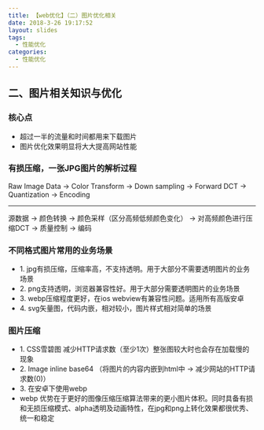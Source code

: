 ```yaml
---
title: 【web优化】（二）图片优化相关
date: 2018-3-26 19:17:52
layout: slides
tags: 
  - 性能优化
categories: 
  - 性能优化
---
```


<section>
	<h2>二、图片相关知识与优化</h2>
	<h3>核心点</h3>
	<ul>
		<li>超过一半的流量和时间都用来下载图片</li>
		<li>图片优化效果明显将大大提高网站性能</li>
	</ul>
</section>

<section>
	<h3>有损压缩，一张JPG图片的解析过程</h3>
	<p class="fragment">Raw Image Data -> Color Transform -> Down sampling -> Forward DCT -> Quantization -> Encoding</p>
	<hr>
	<p class="fragment">源数据 -> 颜色转换 -> 颜色采样（区分高频低频颜色变化） -> 对高频颜色进行压缩DCT -> 质量控制 -> 编码</p>
</section>

<section>
	<h3>不同格式图片常用的业务场景</h3>
	<ul>
		<li class="fragment">1. jpg有损压缩，压缩率高，不支持透明。用于大部分不需要透明图片的业务场景</li>	
		<li class="fragment">2. png支持透明，浏览器兼容性好。用于大部分需要透明图片的业务场景</li>	
		<li class="fragment">3. webp压缩程度更好，在ios webview有兼容性问题。适用所有高版安卓</li>	
		<li class="fragment">4. svg矢量图，代码内嵌，相对较小，图片样式相对简单的场景</li>	
	</ul>
</section>

<section>
	<h3>图片压缩</h3>
	<ul>
		<li class="fragment">1. CSS雪碧图 减少HTTP请求数（至少1次）整张图较大时也会存在加载慢的现象</li>	
		<li class="fragment">2. Image inline base64 （将图片的内容内嵌到html中 -> 减少网站的HTTP请求数(0)）</li>	
		<li class="fragment">3. 在安卓下使用webp</li>	
		<li class="fragment">webp 优势在于更好的图像压缩压缩算法带来的更小图片体积。同时具备有损和无损压缩模式、alpha透明及动画特性，在jpg和png上转化效果都很优秀、统一和稳定</li>
	</ul>	
</section>